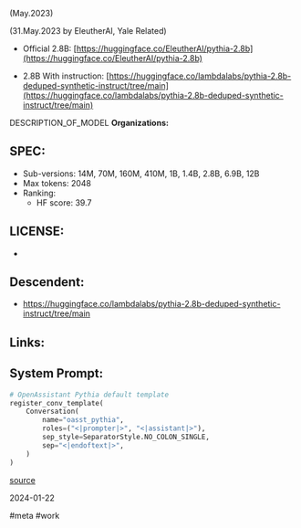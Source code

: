 (May.2023)


(31.May.2023 by EleutherAI, Yale Related)

- Official 2.8B: [https://huggingface.co/EleutherAI/pythia-2.8b](https://huggingface.co/EleutherAI/pythia-2.8b)

- 2.8B With instruction: [https://huggingface.co/lambdalabs/pythia-2.8b-deduped-synthetic-instruct/tree/main](https://huggingface.co/lambdalabs/pythia-2.8b-deduped-synthetic-instruct/tree/main)


DESCRIPTION_OF_MODEL
**Organizations:** 
## SPEC:
- Sub-versions: 14M, 70M, 160M, 410M, 1B, 1.4B, 2.8B, 6.9B, 12B
- Max tokens: 2048
- Ranking: 
	- HF score: 39.7
## LICENSE: 
- 
## Descendent:
- https://huggingface.co/lambdalabs/pythia-2.8b-deduped-synthetic-instruct/tree/main
## Links:

## System Prompt:
```python
# OpenAssistant Pythia default template
register_conv_template(
    Conversation(
        name="oasst_pythia",
        roles=("<|prompter|>", "<|assistant|>"),
        sep_style=SeparatorStyle.NO_COLON_SINGLE,
        sep="<|endoftext|>",
    )
)

```
[source](https://github.com/lm-sys/FastChat/blob/8163cb2719b3155fd5b83dd0bf4190f61a847a6d/fastchat/conversation.py#L318)

2024-01-22

 #meta #work